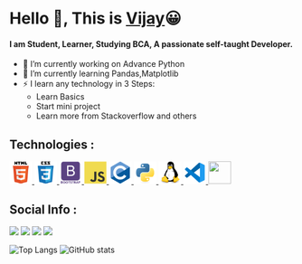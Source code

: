 # Hello 👋, This is [Vijay](https://vijaysai-22.github.io/)😀
#### I am Student, Learner, Studying BCA, A passionate self-taught Developer.

- 🔭 I’m currently working on Advance Python
- 🌱 I’m currently learning Pandas,Matplotlib
- ⚡ I learn any technology in 3 Steps:<br>
     - Learn Basics<br>
     - Start mini project<br>
     - Learn more from Stackoverflow and others
## Technologies :
<a href="#"> <img src="https://raw.githubusercontent.com/devicons/devicon/master/icons/html5/html5-original-wordmark.svg" alt="html5" width="40" height="40"/> </a>
<a href="#"> <img src="https://raw.githubusercontent.com/devicons/devicon/master/icons/css3/css3-original-wordmark.svg" alt="css3" width="40" height="40"/> </a>
<a href="#"> <img src="https://raw.githubusercontent.com/devicons/devicon/master/icons/bootstrap/bootstrap-plain-wordmark.svg" alt="bootstrap" width="40" height="40"/> </a>
<a href="#"> <img src="https://raw.githubusercontent.com/devicons/devicon/master/icons/javascript/javascript-original.svg" alt="Js" width="40" height="40"/> </a>
<a href="#"> <img src="https://raw.githubusercontent.com/devicons/devicon/master/icons/c/c-original.svg" alt="c" width="40" height="40"/> </a>
<a href="#"> <img src="https://raw.githubusercontent.com/devicons/devicon/master/icons/python/python-original.svg" alt="python" width="40" height="40"/> </a>
<a href="#"> <img src="https://raw.githubusercontent.com/devicons/devicon/master/icons/linux/linux-original.svg" alt="linux" width="40" height="40"/> </a>
<a href="#"> <img src="https://github.com/vscode-icons/vscode-icons/blob/master/icons/file_type_vscode.svg" alt="Visual Studio code" width="40" height="40"/> </a>
<img src="https://img.icons8.com/ios-filled/50/ffffff/feathercoin.png" width="40" height="40"/>
## Social Info :
[<img src="https://img.icons8.com/fluent-systems-regular/48/fffff/github.png"/>](https://github.com/vijaySai-22) 
[<img src="https://img.icons8.com/cotton/48/ffffff/website.png"/>](https://vijaysai-22.github.io/) 
[<img src="https://img.icons8.com/windows/48/26e07f/hackerrank.png"/>](https://www.hackerrank.com/vijaysaiprasadp1) 
[<img src="https://img.icons8.com/material-outlined/48/4a90e2/twitter.png"/>](https://twitter.com/vijaySai_22)  

![Top Langs](https://github-readme-stats.vercel.app/api/top-langs/?username=vijaySai-22)
![GitHub stats](https://github-readme-stats.vercel.app/api?username=vijaySai-22&show_icons=true)


<!-- <a href="#"> <img src="https://raw.githubusercontent.com/devicons/devicon/master/icons/java/java-original.svg" alt="java" width="40" height="40"/> </a> -->
